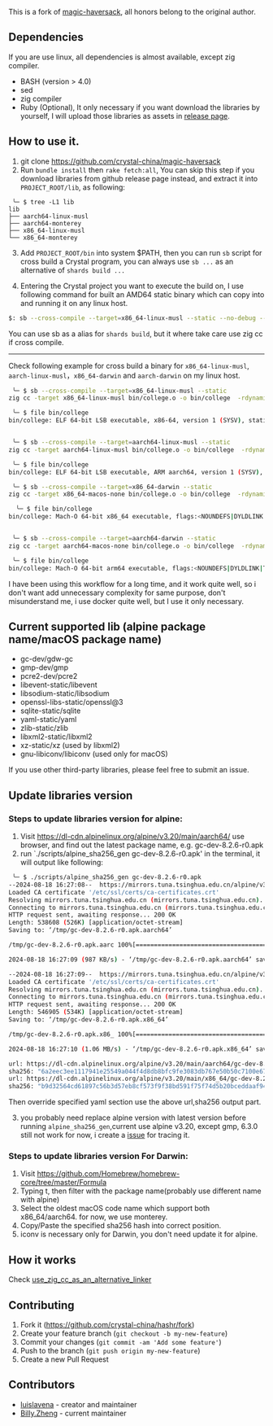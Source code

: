 This is a fork of [magic-haversack](https://github.com/luislavena/magic-haversack), all honors belong to the original author.

## Dependencies

If you are use linux, all dependencies is almost available, except zig compiler.

- BASH (version > 4.0)
- sed
- zig compiler
- Ruby (Optional), It only necessary if you want download the libraries by yourself, I will upload those libraries as assets in [release page](https://github.com/crystal-china/magic-haversack/releases).

## How to use it.

1.  git clone https://github.com/crystal-china/magic-haversack
2.  Run `bundle install` then `rake fetch:all`, You can skip this step if you download libraries from github release page instead, and extract it into `PROJECT_ROOT/lib`, as following:

```
 ╰─ $ tree -L1 lib
lib
├── aarch64-linux-musl
├── aarch64-monterey
├── x86_64-linux-musl
└── x86_64-monterey
```

3. Add `PROJECT_ROOT/bin` into system $PATH, then you can run `sb` script for cross build a Crystal program, you can always use `sb ...` as an alternative of `shards build ...`

4. Entering the Crystal project you want to execute the build on, I use following command for built an AMD64 static binary which can copy into and running it on any linux host.

```sh
$: sb --cross-compile --target=x86_64-linux-musl --static --no-debug --link-flags=-s --release
```

You can use sb as a alias for `shards build`, but it where take care use zig cc if cross compile.

----------------

Check following example for cross build a binary for `x86_64-linux-musl`, `aarch-linux-musl`，`x86_64-darwin` and `aarch-darwin` on my linux host.

```sh
 ╰─ $ sb --cross-compile --target=x86_64-linux-musl --static
zig cc -target x86_64-linux-musl bin/college.o -o bin/college  -rdynamic -static -L/home/zw963/Crystal/crystal-china/magic-haversack/lib/x86_64-linux-musl -lgmp -lyaml -lz `command -v pkg-config > /dev/null && pkg-config --libs --silence-errors libssl || printf %s '-lssl -lcrypto'` `command -v pkg-config > /dev/null && pkg-config --libs --silence-errors libcrypto || printf %s '-lcrypto'` -lpcre2-8 -lgc -lpthread -ldl -levent -lunwind

 ╰─ $ file bin/college
bin/college: ELF 64-bit LSB executable, x86-64, version 1 (SYSV), static-pie linked, with debug_info, not stripped
```

```sh

 ╰─ $ sb --cross-compile --target=aarch64-linux-musl --static
zig cc -target aarch64-linux-musl bin/college.o -o bin/college  -rdynamic -static -L/home/zw963/Crystal/crystal-china/magic-haversack/lib/aarch64-linux-musl -lgmp -lyaml -lz `command -v pkg-config > /dev/null && pkg-config --libs --silence-errors libssl || printf %s '-lssl -lcrypto'` `command -v pkg-config > /dev/null && pkg-config --libs --silence-errors libcrypto || printf %s '-lcrypto'` -lpcre2-8 -lgc -lpthread -ldl -levent -lunwind

 ╰─ $ file bin/college
bin/college: ELF 64-bit LSB executable, ARM aarch64, version 1 (SYSV), static-pie linked, with debug_info, not stripped
```

```sh
 ╰─ $ sb --cross-compile --target=x86_64-darwin --static
zig cc -target x86_64-macos-none bin/college.o -o bin/college  -rdynamic -static -L/home/zw963/Crystal/crystal-china/magic-haversack/lib/x86_64-monterey -lgmp -lyaml -lz `command -v pkg-config > /dev/null && pkg-config --libs --silence-errors libssl || printf %s '-lssl -lcrypto'` `command -v pkg-config > /dev/null && pkg-config --libs --silence-errors libcrypto || printf %s '-lcrypto'` -lpcre2-8 -lgc -lpthread -ldl -levent -liconv -lunwind

  ╰─ $ file bin/college
bin/college: Mach-O 64-bit x86_64 executable, flags:<NOUNDEFS|DYLDLINK|TWOLEVEL|NO_REEXPORTED_DYLIBS|PIE|HAS_TLV_DESCRIPTORS>
```

```sh

 ╰─ $ sb --cross-compile --target=aarch64-darwin --static
zig cc -target aarch64-macos-none bin/college.o -o bin/college  -rdynamic -static -L/home/zw963/Crystal/crystal-china/magic-haversack/lib/aarch64-monterey -lgmp -lyaml -lz `command -v pkg-config > /dev/null && pkg-config --libs --silence-errors libssl || printf %s '-lssl -lcrypto'` `command -v pkg-config > /dev/null && pkg-config --libs --silence-errors libcrypto || printf %s '-lcrypto'` -lpcre2-8 -lgc -lpthread -ldl -levent -liconv -lunwind

 ╰─ $ file bin/college
bin/college: Mach-O 64-bit arm64 executable, flags:<NOUNDEFS|DYLDLINK|TWOLEVEL|NO_REEXPORTED_DYLIBS|PIE|HAS_TLV_DESCRIPTORS>
```

 I have been using this workflow for a long time, and it work quite well, so i don't want add unnecessary complexity for same purpose, don't misunderstand me, i use docker quite well, but I use it only necessary.
 
## Current supported lib (alpine package name/macOS package name)

- gc-dev/gdw-gc
- gmp-dev/gmp
- pcre2-dev/pcre2
- libevent-static/libevent
- libsodium-static/libsodium
- openssl-libs-static/openssl@3
- sqlite-static/sqlite
- yaml-static/yaml
- zlib-static/zlib
- libxml2-static/libxml2
- xz-static/xz (used by libxml2)
- gnu-libiconv/libiconv (used only for macOS)

If you use other third-party libraries, please feel free to submit an issue.

## Update libraries version

### Steps to update libraries version for alpine:

1. Visit https://dl-cdn.alpinelinux.org/alpine/v3.20/main/aarch64/ use browser, and find out the latest package name, e.g. gc-dev-8.2.6-r0.apk
2. run `./scripts/alpine_sha256_gen gc-dev-8.2.6-r0.apk' in the terminal, it will output like following:

```sh
 ╰─ $ ./scripts/alpine_sha256_gen gc-dev-8.2.6-r0.apk
--2024-08-18 16:27:08--  https://mirrors.tuna.tsinghua.edu.cn/alpine/v3.20/main/aarch64/gc-dev-8.2.6-r0.apk
Loaded CA certificate '/etc/ssl/certs/ca-certificates.crt'
Resolving mirrors.tuna.tsinghua.edu.cn (mirrors.tuna.tsinghua.edu.cn)... 2402:f000:1:400::2, 101.6.15.130
Connecting to mirrors.tuna.tsinghua.edu.cn (mirrors.tuna.tsinghua.edu.cn)|2402:f000:1:400::2|:443... connected.
HTTP request sent, awaiting response... 200 OK
Length: 538608 (526K) [application/octet-stream]
Saving to: ‘/tmp/gc-dev-8.2.6-r0.apk.aarch64’

/tmp/gc-dev-8.2.6-r0.apk.aarc 100%[===============================================>] 525.98K   987KB/s    in 0.5s

2024-08-18 16:27:09 (987 KB/s) - ‘/tmp/gc-dev-8.2.6-r0.apk.aarch64’ saved [538608/538608]

--2024-08-18 16:27:09--  https://mirrors.tuna.tsinghua.edu.cn/alpine/v3.20/main/x86_64/gc-dev-8.2.6-r0.apk
Loaded CA certificate '/etc/ssl/certs/ca-certificates.crt'
Resolving mirrors.tuna.tsinghua.edu.cn (mirrors.tuna.tsinghua.edu.cn)... 2402:f000:1:400::2, 101.6.15.130
Connecting to mirrors.tuna.tsinghua.edu.cn (mirrors.tuna.tsinghua.edu.cn)|2402:f000:1:400::2|:443... connected.
HTTP request sent, awaiting response... 200 OK
Length: 546905 (534K) [application/octet-stream]
Saving to: ‘/tmp/gc-dev-8.2.6-r0.apk.x86_64’

/tmp/gc-dev-8.2.6-r0.apk.x86_ 100%[===============================================>] 534.09K  1.06MB/s    in 0.5s

2024-08-18 16:27:10 (1.06 MB/s) - ‘/tmp/gc-dev-8.2.6-r0.apk.x86_64’ saved [546905/546905]

url: https://dl-cdn.alpinelinux.org/alpine/v3.20/main/aarch64/gc-dev-8.2.6-r0.apk
sha256: "6a2eec3ee1117941e25549a044f4d8db8bfc9fe3083db767e50b50c7100e6770"
url: https://dl-cdn.alpinelinux.org/alpine/v3.20/main/x86_64/gc-dev-8.2.6-r0.apk
sha256: "b9d32564cd61897c56b3d57eb8cf573f9f38bd591f75f74d5b20bceddaaf94f2"
```

Then override specified yaml section use the above url,sha256 output part.

3. you probably need replace alpine version with latest version before running `alpine_sha256_gen`,current use alpine v3.20, except gmp, 6.3.0 still not work for now, i create a [issue](https://github.com/ziglang/zig/issues/21112) for tracing it.

### Steps to update libraries version For Darwin:

1. Visit https://github.com/Homebrew/homebrew-core/tree/master/Formula
2. Typing t, then filter with the package name(probably use different name with alpine)
3. Select the oldest macOS code name which support both x86_64/aarch64. for now, we use monterey.
4. Copy/Paste the specified sha256 hash into correct position.
5. iconv is necessary only for Darwin, you don't need update it for alpine.

## How it works

Check [use_zig_cc_as_an_alternative_linker](docs/use_zig_cc_as_an_alternative_linker.md)

## Contributing

1. Fork it (<https://github.com/crystal-china/hashr/fork>)
2. Create your feature branch (`git checkout -b my-new-feature`)
3. Commit your changes (`git commit -am 'Add some feature'`)
4. Push to the branch (`git push origin my-new-feature`)
5. Create a new Pull Request

## Contributors

- [luislavena](https://github.com/luislavena) - creator and maintainer
- [Billy.Zheng](https://github.com/zw963) - current maintainer
